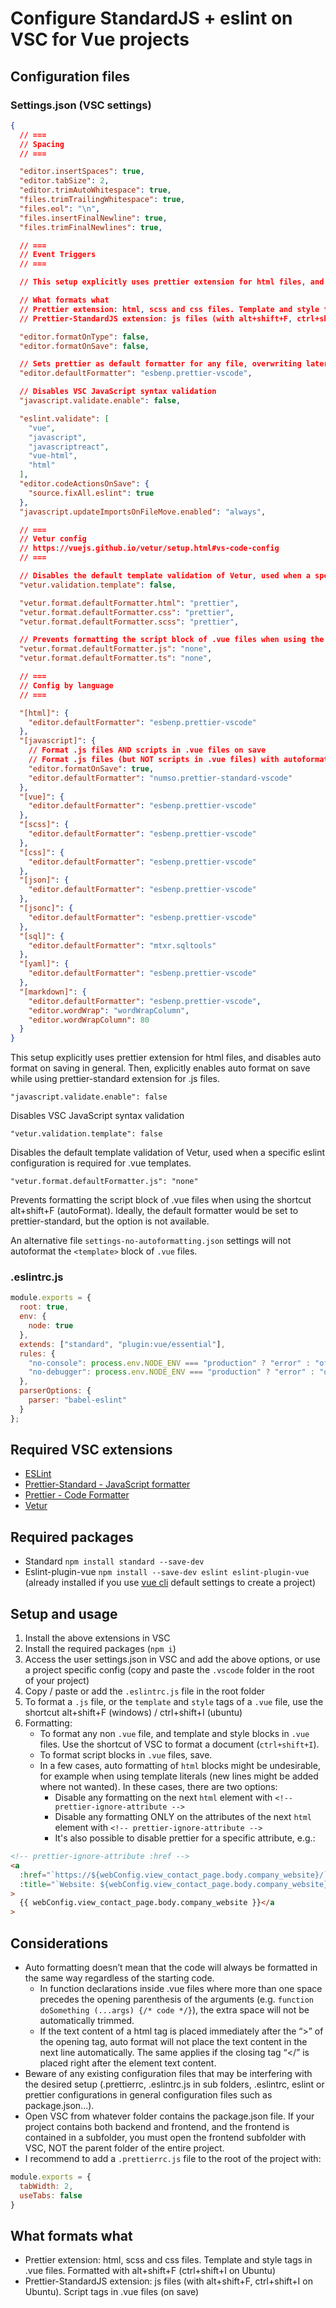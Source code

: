 # Configure StandardJS + eslint on VSC for Vue projects

## Configuration files

### Settings.json (VSC settings)

```json
{
  // ===
  // Spacing
  // ===

  "editor.insertSpaces": true,
  "editor.tabSize": 2,
  "editor.trimAutoWhitespace": true,
  "files.trimTrailingWhitespace": true,
  "files.eol": "\n",
  "files.insertFinalNewline": true,
  "files.trimFinalNewlines": true,

  // ===
  // Event Triggers
  // ===

  // This setup explicitly uses prettier extension for html files, and disables auto format on saving in general. Then, explicitly enables auto format on save while using prettier-standard extension for .js files.

  // What formats what
  // Prettier extension: html, scss and css files. Template and style tags in .vue files. Formatted with alt+shift+F (ctrl+shift+I on Ubuntu)
  // Prettier-StandardJS extension: js files (with alt+shift+F, ctrl+shift+I on Ubuntu). Script tags in .vue files (on save)

  "editor.formatOnType": false,
  "editor.formatOnSave": false,

  // Sets prettier as default formatter for any file, overwriting later as needed
  "editor.defaultFormatter": "esbenp.prettier-vscode",

  // Disables VSC JavaScript syntax validation
  "javascript.validate.enable": false,

  "eslint.validate": [
    "vue",
    "javascript",
    "javascriptreact",
    "vue-html",
    "html"
  ],
  "editor.codeActionsOnSave": {
    "source.fixAll.eslint": true
  },
  "javascript.updateImportsOnFileMove.enabled": "always",

  // ===
  // Vetur config
  // https://vuejs.github.io/vetur/setup.html#vs-code-config
  // ===

  // Disables the default template validation of Vetur, used when a specific eslint configuration is required for .vue templates.
  "vetur.validation.template": false,

  "vetur.format.defaultFormatter.html": "prettier",
  "vetur.format.defaultFormatter.css": "prettier",
  "vetur.format.defaultFormatter.scss": "prettier",

  // Prevents formatting the script block of .vue files when using the shortcut to autoFormat. Ideally, the default formatter would be set to prettier-standard, but the option is not supported by Vetur as of now.
  "vetur.format.defaultFormatter.js": "none",
  "vetur.format.defaultFormatter.ts": "none",

  // ===
  // Config by language
  // ===

  "[html]": {
    "editor.defaultFormatter": "esbenp.prettier-vscode"
  },
  "[javascript]": {
    // Format .js files AND scripts in .vue files on save
    // Format .js files (but NOT scripts in .vue files) with autoformat shortcut
    "editor.formatOnSave": true,
    "editor.defaultFormatter": "numso.prettier-standard-vscode"
  },
  "[vue]": {
    "editor.defaultFormatter": "esbenp.prettier-vscode"
  },
  "[scss]": {
    "editor.defaultFormatter": "esbenp.prettier-vscode"
  },
  "[css]": {
    "editor.defaultFormatter": "esbenp.prettier-vscode"
  },
  "[json]": {
    "editor.defaultFormatter": "esbenp.prettier-vscode"
  },
  "[jsonc]": {
    "editor.defaultFormatter": "esbenp.prettier-vscode"
  },
  "[sql]": {
    "editor.defaultFormatter": "mtxr.sqltools"
  },
  "[yaml]": {
    "editor.defaultFormatter": "esbenp.prettier-vscode"
  },
  "[markdown]": {
    "editor.defaultFormatter": "esbenp.prettier-vscode",
    "editor.wordWrap": "wordWrapColumn",
    "editor.wordWrapColumn": 80
  }
}
```

This setup explicitly uses prettier extension for html files, and disables auto format on saving in general. Then, explicitly enables auto format on save while using prettier-standard extension for .js files.

`"javascript.validate.enable": false`

Disables VSC JavaScript syntax validation

`"vetur.validation.template": false`

Disables the default template validation of Vetur, used when a specific eslint configuration is required for .vue templates.

`"vetur.format.defaultFormatter.js": "none"`

Prevents formatting the script block of .vue files when using the shortcut alt+shift+F (autoFormat). Ideally, the default formatter would be set to prettier-standard, but the option is not available.

An alternative file `settings-no-autoformatting.json` settings will not autoformat the `<template>` block of `.vue` files.

### .eslintrc.js

```javascript
module.exports = {
  root: true,
  env: {
    node: true
  },
  extends: ["standard", "plugin:vue/essential"],
  rules: {
    "no-console": process.env.NODE_ENV === "production" ? "error" : "off",
    "no-debugger": process.env.NODE_ENV === "production" ? "error" : "off"
  },
  parserOptions: {
    parser: "babel-eslint"
  }
};
```

## Required VSC extensions

- [ESLint](https://marketplace.visualstudio.com/items?itemName=dbaeumer.vscode-eslint)
- [Prettier-Standard - JavaScript formatter](https://marketplace.visualstudio.com/items?itemName=numso.prettier-standard-vscode)
- [Prettier - Code Formatter](https://marketplace.visualstudio.com/items?itemName=esbenp.prettier-vscode)
- [Vetur](https://marketplace.visualstudio.com/items?itemName=octref.vetur)

## Required packages

- Standard `npm install standard --save-dev`
- Eslint-plugin-vue `npm install --save-dev eslint eslint-plugin-vue` (already installed if you use [vue cli](https://cli.vuejs.org/) default settings to create a project)

## Setup and usage

1. Install the above extensions in VSC
2. Install the required packages (`npm i`)
3. Access the user settings.json in VSC and add the above options, or use a project specific config (copy and paste the `.vscode` folder in the root of your project)
4. Copy / paste or add the `.eslintrc.js` file in the root folder
5. To format a `.js` file, or the `template` and `style` tags of a `.vue` file, use the shortcut alt+shift+F (windows) / ctrl+shift+I (ubuntu)
6. Formatting:
   - To format any non `.vue` file, and template and style blocks in `.vue` files. Use the shortcut of VSC to format a document (`ctrl+shift+I`).
   - To format script blocks in `.vue` files, save.
   - In a few cases, auto formatting of `html` blocks might be undesirable, for example when using template literals (new lines might be added where not wanted). In these cases, there are two options:
     - Disable any formatting on the next `html` element with `<!-- prettier-ignore-attribute -->`
     - Disable any formatting ONLY on the attributes of the next `html` element with `<!-- prettier-ignore-attribute -->`
     - It's also possible to disable prettier for a specific attribute, e.g.:

```html
<!-- prettier-ignore-attribute :href -->
<a
  :href="`https://${webConfig.view_contact_page.body.company_website}/`"
  :title="`Website: ${webConfig.view_contact_page.body.company_website}`"
>
  {{ webConfig.view_contact_page.body.company_website }}</a
>
```

## Considerations

- Auto formatting doesn’t mean that the code will always be formatted in the same way regardless of the starting code.
  - In function declarations inside .vue files where more than one space precedes the opening parenthesis of the arguments (e.g. `function doSomething (...args) {/* code */}`), the extra space will not be automatically trimmed.
  - If the text content of a html tag is placed immediately after the “>” of the opening tag, auto format will not place the text content in the next line automatically. The same applies if the closing tag “</” is placed right after the element text content.
- Beware of any existing configuration files that may be interfering with the desired setup (.prettierrc, .eslintrc.js in sub folders, .eslintrc, eslint or prettier configurations in general configuration files such as package.json...).
- Open VSC from whatever folder contains the package.json file. If your project contains both backend and frontend, and the frontend is contained in a subfolder, you must open the frontend subfolder with VSC, NOT the parent folder of the entire project.
- I recommend to add a `.prettierrc.js` file to the root of the project with:

```javascript
module.exports = {
  tabWidth: 2,
  useTabs: false
}
```

## What formats what

- Prettier extension: html, scss and css files. Template and style tags in .vue files. Formatted with alt+shift+F (ctrl+shift+I on Ubuntu)
- Prettier-StandardJS extension: js files (with alt+shift+F, ctrl+shift+I on Ubuntu). Script tags in .vue files (on save)
